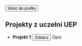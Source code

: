 <a href="https://github.com/toniemasz" target="_blank"><button>Wróć do profilu</button></a>

## Projekty z uczelni UEP

- **Projekt 1** <a href="https://github.com/toniemasz/PowerBI_projects" target="_blank"><button>Zobacz</button></a>
Opis

